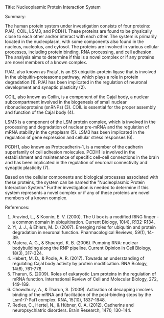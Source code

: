 Title: Nucleoplasmic Protein Interaction System

Summary:

The human protein system under investigation consists of four proteins: PJA1, COIL, LSM3, and PCDH1. These proteins are found to be physically close to each other and/or interact with each other. The system is primarily located in the nucleoplasm, with some components also found in the nucleus, nucleolus, and cytosol. The proteins are involved in various cellular processes, including protein binding, RNA processing, and cell adhesion. The analysis aims to determine if this is a novel complex or if any proteins are novel members of a known complex.

PJA1, also known as Praja1, is an E3 ubiquitin-protein ligase that is involved in the ubiquitin-proteasome pathway, which plays a role in protein degradation (1). PJA1 has been implicated in the regulation of neuronal development and synaptic plasticity (2).

COIL, also known as Coilin, is a component of the Cajal body, a nuclear subcompartment involved in the biogenesis of small nuclear ribonucleoproteins (snRNPs) (3). COIL is essential for the proper assembly and function of the Cajal body (4).

LSM3 is a component of the LSM protein complex, which is involved in the processing and degradation of nuclear pre-mRNA and the regulation of mRNA stability in the cytoplasm (5). LSM3 has been implicated in the regulation of gene expression and cellular stress responses (6).

PCDH1, also known as Protocadherin-1, is a member of the cadherin superfamily of cell adhesion molecules. PCDH1 is involved in the establishment and maintenance of specific cell-cell connections in the brain and has been implicated in the regulation of neuronal connectivity and synaptic plasticity (7).

Based on the cellular components and biological processes associated with these proteins, the system can be named the "Nucleoplasmic Protein Interaction System." Further investigation is needed to determine if this system represents a novel complex or if any of these proteins are novel members of a known complex.

References:

1. Aravind, L., & Koonin, E. V. (2000). The U box is a modified RING finger - a common domain in ubiquitination. Current Biology, 10(4), R132-R134.
2. Yi, J. J., & Ehlers, M. D. (2007). Emerging roles for ubiquitin and protein degradation in neuronal function. Pharmacological Reviews, 59(1), 14-39.
3. Matera, A. G., & Shpargel, K. B. (2006). Pumping RNA: nuclear bodybuilding along the RNP pipeline. Current Opinion in Cell Biology, 18(3), 317-324.
4. Hebert, M. D., & Poole, A. R. (2017). Towards an understanding of regulating Cajal body activity by protein modification. RNA Biology, 14(6), 761-778.
5. Tharun, S. (2009). Roles of eukaryotic Lsm proteins in the regulation of mRNA function. International Review of Cell and Molecular Biology, 272, 149-189.
6. Chowdhury, A., & Tharun, S. (2009). Activation of decapping involves binding of the mRNA and facilitation of the post-binding steps by the Lsm1-7-Pat1 complex. RNA, 15(10), 1837-1848.
7. Redies, C., Hertel, N., & Hübner, C. A. (2012). Cadherins and neuropsychiatric disorders. Brain Research, 1470, 130-144.